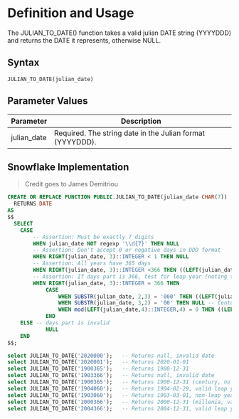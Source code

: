 
# Definition and Usage
The JULIAN_TO_DATE() function takes a valid julian DATE string (YYYYDDD) and returns the DATE it represents, otherwise NULL.


## Syntax
`JULIAN_TO_DATE(julian_date)`

## Parameter Values
| Parameter	    | Description |
|---------------|-------------|
| julian_date	| Required. The string date in the Julian format (YYYYDDD).

## Snowflake Implementation

> Credit goes to James Demitriou

```sql
CREATE OR REPLACE FUNCTION PUBLIC.JULIAN_TO_DATE(julian_date CHAR(7))
  RETURNS DATE  
AS
$$
  SELECT
    CASE 
        -- Assertion: Must be exactly 7 digits
        WHEN julian_date NOT regexp '\\d{7}' THEN NULL
        -- Assertion: Don't accept 0 or negative days in DDD format
        WHEN RIGHT(julian_date, 3)::INTEGER < 1 THEN NULL  
        -- Assertion: All years have 365 days 
        WHEN RIGHT(julian_date, 3)::INTEGER <366 THEN ((LEFT(julian_date, 4)||'-01-01')::DATE + RIGHT(julian_date, 3)::INTEGER - 1)::DATE
        -- Assertion: If days part is 366, test for leap year (noting that the change of century is not a leap year, but the millenia is)
        WHEN RIGHT(julian_date, 3)::INTEGER = 366 THEN
            CASE 
                WHEN SUBSTR(julian_date, 2,3) = '000' THEN ((LEFT(julian_date, 4)||'-01-01')::DATE + RIGHT(julian_date, 3)::INTEGER - 1)::DATE -- valid millenia leap year
                WHEN SUBSTR(julian_date, 3,2) = '00' THEN NULL -- Century years except millenia are not leap years
                WHEN mod(LEFT(julian_date,4)::INTEGER,4) = 0 THEN ((LEFT(julian_date, 4)||'-01-01')::DATE + RIGHT(julian_date, 3)::INTEGER - 1)::DATE -- valid leap year
            END
    ELSE -- days part is invalid
            NULL
    END
$$;
```
 
```sql
select JULIAN_TO_DATE('2020000');   -- Returns null, invalid date
select JULIAN_TO_DATE('2020001');   -- Returns 2020-01-01
select JULIAN_TO_DATE('1900365');   -- Returns 1900-12-31
select JULIAN_TO_DATE('1903366');   -- Returns null, invalid date 
select JULIAN_TO_DATE('1900365');   -- Returns 1900-12-31 (century, no leap year)
select JULIAN_TO_DATE('1904060');   -- Returns 1904-02-29, valid leap year
select JULIAN_TO_DATE('1903060');   -- Returns 1903-03-01, non-leap year
select JULIAN_TO_DATE('2000366');   -- Returns 2000-12-31 (millenia, valid leap year)
select JULIAN_TO_DATE('2004366');   -- Returns 2004-12-31, valid leap year
```
